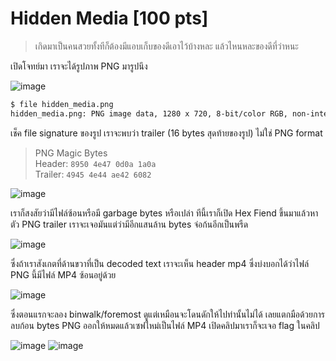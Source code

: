 # Hidden Media [100 pts]
> เกิดมาเป็นคนสวยทั้งทีก็ต้องมีแอบเก็บของดีเอาไว้บ้างหละ แล้วไหนหละของดีที่ว่าหนะ

เปิดโจทย์มา เราจะได้รูปภาพ PNG มารูปนึง

![image](https://github.com/mrggaebsong/WTCTT2023-Final-Round-Writeup/assets/22939654/b7f9e439-09b5-4134-975f-75d418e01684)

```bash
$ file hidden_media.png
hidden_media.png: PNG image data, 1280 x 720, 8-bit/color RGB, non-interlaced
```

เช็ค file signature ของรูป เราจะพบว่า trailer (16 bytes สุดท้ายของรูป) ไม่ใช่ PNG format
> PNG Magic Bytes <br>
> Header: `8950 4e47 0d0a 1a0a` <br>
> Trailer: `4945 4e44 ae42 6082`

![image](https://github.com/mrggaebsong/WTCTT2023-Final-Round-Writeup/assets/22939654/1f142355-dfbd-4623-b49c-021fc86f4815)

เราก็สงสัยว่ามีไฟล์ซ้อนหรือมี garbage bytes หรือเปล่า ทีนี้เราก็เปิด Hex Fiend ขึ้นมาแล้วหาตัว PNG trailer เราจะเจอมันแต่ว่ามีอีกแสนล้าน bytes จ่อก้นอีกเป็นพรืด

![image](https://github.com/mrggaebsong/WTCTT2023-Final-Round-Writeup/assets/22939654/6434b352-8a2a-4f00-b5a6-1d3a77f0c348)

ซึ่งถ้าเราสังเกตที่ด้านขวาที่เป็น decoded text เราจะเห็น header mp4 ซึ่งบ่งบอกได้ว่าไฟล์ PNG นี้มีไฟล์ MP4 ซ้อนอยู่ด้วย

![image](https://github.com/mrggaebsong/WTCTT2023-Final-Round-Writeup/assets/22939654/289b3fba-3b90-47ce-80eb-93d47ad6d17e)

ซึ่งตอนแรกจะลอง binwalk/foremost ดูแต่เหมือนจะโดนดักให้ไปท่านั้นไม่ได้ เลยแตกมือด้วยการลบก้อน bytes PNG ออกให้หมดแล้วเซฟใหม่เป็นไฟล์ MP4 เปิดคลิปมาเราก็จะเจอ flag ในคลิป

![image](https://github.com/mrggaebsong/WTCTT2023-Final-Round-Writeup/assets/22939654/aa702a44-5091-4ec7-9307-06afd10daf31)
![image](https://github.com/mrggaebsong/WTCTT2023-Final-Round-Writeup/assets/22939654/d5512992-7df0-43d2-8792-769809134540)
